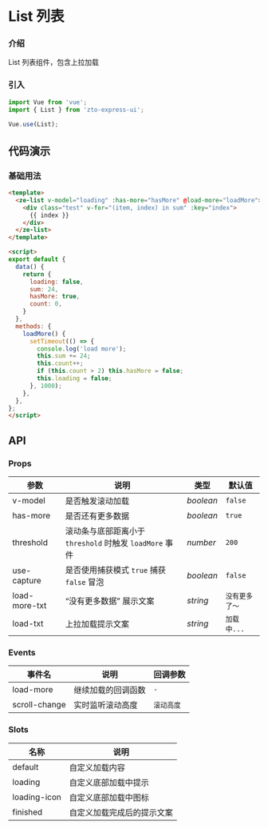 # List 列表

### 介绍

List 列表组件，包含上拉加载

### 引入

```js
import Vue from 'vue';
import { List } from 'zto-express-ui';

Vue.use(List);
```

## 代码演示

### 基础用法

```html
<template>
  <ze-list v-model="loading" :has-more="hasMore" @load-more="loadMore">
    <div class="test" v-for="(item, index) in sum" :key="index">
      {{ index }}
    </div>
  </ze-list>
</template>

<script>
export default {
  data() {
    return {
      loading: false,
      sum: 24,
      hasMore: true,
      count: 0,
    }
  },
  methods: {
    loadMore() {
      setTimeout(() => {
        console.log('load more');
        this.sum += 24;
        this.count++;
        if (this.count > 2) this.hasMore = false;
        this.loading = false;
      }, 1000);
    },
  },
};
</script>

```

## API

### Props

| 参数          | 说明     | 类型     | 默认值    |
| ------------- | -------- | -------- | --------- |
| v-model       | 是否触发滚动加载  | _boolean_ | `false` |
| has-more     | 是否还有更多数据  | _boolean_ | `true` |
| threshold     | 滚动条与底部距离小于 `threshold` 时触发 `loadMore` 事件   | _number_ | `200` |
| use-capture  | 是否使用捕获模式 `true` 捕获 `false` 冒泡   | _boolean_ | `false` |
| load-more-txt | “没有更多数据” 展示文案    | _string_ | `没有更多了～` |
| load-txt  | 上拉加载提示文案     | _string_ | `加载中...` |

### Events

| 事件名           | 说明     | 回调参数   |
| ------------- | -------- | -------- |
| load-more           | 继续加载的回调函数  | `-` |
| scroll-change            | 实时监听滚动高度   | `滚动高度` |

### Slots

| 名称    | 说明     |
| ------- | -------- |
| default | 自定义加载内容 |
| loading | 自定义底部加载中提示 |
| loading-icon | 自定义底部加载中图标 |
| finished | 自定义加载完成后的提示文案 |
